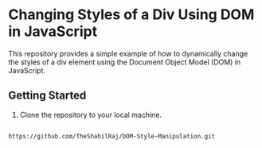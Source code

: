# Changing Styles of a Div Using DOM in JavaScript

This repository provides a simple example of how to dynamically change the styles of a div element using the Document Object Model (DOM) in JavaScript.

## Getting Started

1. Clone the repository to your local machine.

```bash

https://github.com/TheShahilRaj/DOM-Style-Manipulation.git
